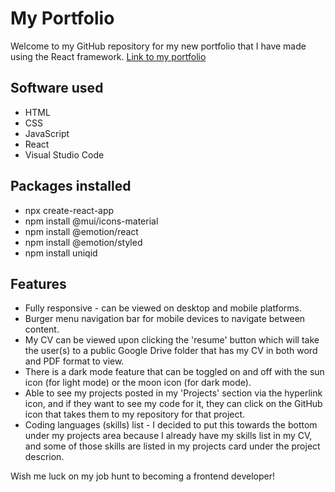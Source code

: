# My Portfolio
Welcome to my GitHub repository for my new portfolio that I have made using the React framework.
[Link to my portfolio](https://thajeepan-rathiharan.github.io/thajeepan_rathiharan/)

## Software used
- HTML
- CSS
- JavaScript
- React
- Visual Studio Code

## Packages installed
- npx create-react-app 
- npm install @mui/icons-material
- npm install @emotion/react
- npm install @emotion/styled
- npm install uniqid

## Features
- Fully responsive - can be viewed on desktop and mobile platforms.
- Burger menu navigation bar for mobile devices to navigate between content.
- My CV can be viewed upon clicking the 'resume' button which will take the user(s) to a public Google Drive folder that has my CV in both word and PDF format to view.
- There is a dark mode feature that can be toggled on and off with the sun icon (for light mode) or the moon icon (for dark mode).
- Able to see my projects posted in my 'Projects' section via the hyperlink icon, and if they want to see my code for it, they can click on the GitHub icon that takes them to my repository for that project.
- Coding languages (skills) list - I decided to put this towards the bottom under my projects area because I already have my skills list in my CV, and some of those skills are listed in my projects card under the project descrion.

Wish me luck on my job hunt to becoming a frontend developer!
